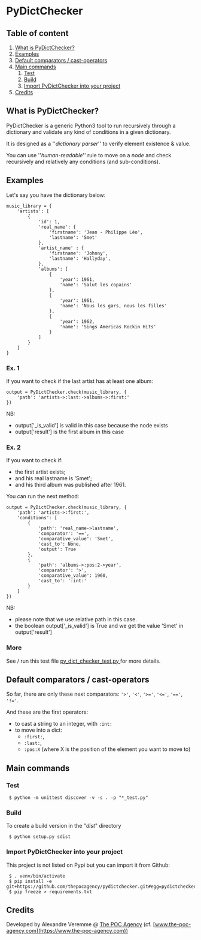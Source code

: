 # PyDictChecker

## Table of content

1. [ What is PyDictChecker? ](#what-is-pydictchecker)
1. [ Examples ](#examples)
1. [ Default comparators / cast-operators ](#default-comparators--cast-operators)
1. [ Main commands ](#main-commands)
    1. [ Test ](#test)
    1. [ Build ](#build)
    1. [ Import PyDictChecker into your project ](#import-pydictchecker-into-your-project)
1. [ Credits ](#credits)

## What is PyDictChecker?

PyDictChecker is a generic Python3 tool to run recursively through a dictionary and validate any kind of conditions in a given dictionary.

It is designed as a ''_dictionary parser_'' to verify element existence & value.

You can use ''_human-readable_'' rule to move on a _node_ and check recursively and relatively any conditions (and sub-conditions).

## Examples

Let's say you have the dictionary below:   

```
music_library = {
    'artists': [
        {
            'id': 1,
            'real_name': {
                'firstname': 'Jean - Philippe Léo',
                'lastname': 'Smet'
            },
            'artist_name' : {
                'firstname': 'Johnny',
                'lastname': 'Hallyday',
            },
            'albums': [
                {
                    'year': 1961,
                    'name': 'Salut les copains'
                },
                {
                    'year': 1961,
                    'name': 'Nous les gars, nous les filles'
                },
                {
                    'year': 1962,
                    'name': 'Sings Americas Rockin Hits'
                }
            ]
        }
    ]
}
```

### Ex. 1

If you want to check if the last artist has at least one album:

```
output = PyDictChecker.check(music_library, {
    'path': 'artists->:last:->albums->:first:'
})
```

NB: 
- output['\_is\_valid'] is valid in this case because the node exists
- output['result'] is the first album in this case  

### Ex. 2

If you want to check if: 
- the first artist exists;
- and his real lastname is 'Smet';
- and his third album was published after 1961.

You can run the next method: 

```
output = PyDictChecker.check(music_library, {
    'path': 'artists->:first:',
    'conditions': [
        {
            'path': 'real_name->lastname',
            'comparator': '==',
            'comparative_value': 'Smet',
            'cast_to': None,
            'output': True
        },
        {
            'path': 'albums->:pos:2->year',
            'comparator': '>',
            'comparative_value': 1960,
            'cast_to': ':int:'
        }
    ]
})
```

NB: 
- please note that we use relative path in this case.
- the boolean output['\_is\_valid'] is True and we get the value 'Smet' in output['result']

### More

See / run this test file [ py_dict_checker_test.py ](https://github.com/thepocagency/pydictchecker/blob/master/test/py_dict_checker_test.py) for more details.

## Default comparators / cast-operators

So far, there are only these next comparators: ```'>'```, ```'<'```, ```'>='```, ```'<='```, ```'=='```, ```'!='```.

And these are the first operators:
 
 - to cast a string to an integer, with ```:int:```
 - to move into a dict: 
    - ```:first:```, 
    - ```:last:```, 
    - ```:pos:X``` (where X is the position of the element you want to move to)    

## Main commands

### Test

```
 $ python -m unittest discover -v -s . -p "*_test.py"
```

### Build

To create a build version in the "_dist_" directory

```
 $ python setup.py sdist
```

### Import PyDictChecker into your project

This project is not listed on Pypi but you can import it from Github:

```
 $ . venv/bin/activate
 $ pip install -e git+https://github.com/thepocagency/pydictchecker.git#egg=pydictchecker
 $ pip freeze > requirements.txt
```

## Credits

Developed by Alexandre Veremme @ [The POC Agency](https://www.the-poc-agency.com) (cf. [www.the-poc-agency.com](https://www.the-poc-agency.com))